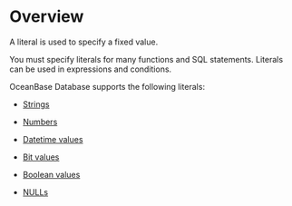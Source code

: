 # Overview

A literal is used to specify a fixed value.

You must specify literals for many functions and SQL statements. Literals can be used in expressions and conditions.

OceanBase Database supports the following literals:

* [Strings](../400.literal-of-mysql-mode/200.string-literal-of-mysql-mode.md)

* [Numbers](../400.literal-of-mysql-mode/300.numeric-value-of-mysql-mode.md)

* [Datetime values](../400.literal-of-mysql-mode/400.date-and-time-of-mysql-mode.md)

* [Bit values](../400.literal-of-mysql-mode/500.hexadecimal-numeric-of-mysql-mode.md)

* [Boolean values](../400.literal-of-mysql-mode/600.boolean-of-mysql-mode.md)

* [NULLs](../400.literal-of-mysql-mode/700.null-value-of-mysql-mode.md)
